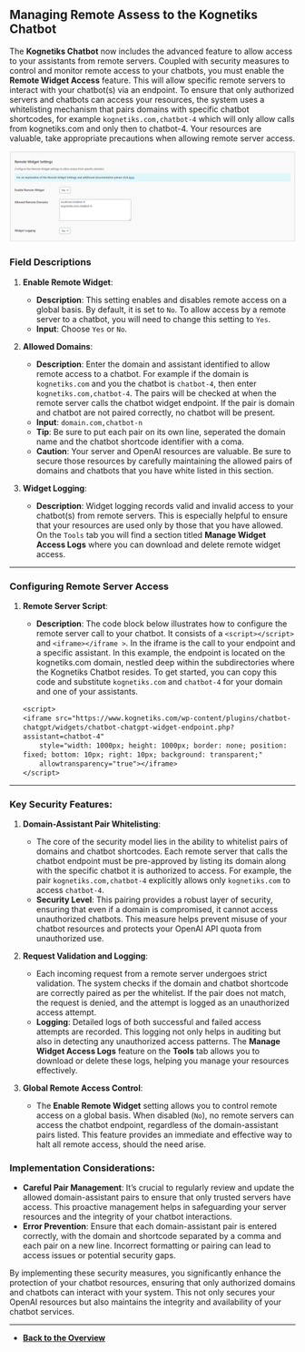 ## Managing Remote Assess to the Kognetiks Chatbot

The **Kognetiks Chatbot** now includes the advanced feature to allow access to your assistants from remote servers.  Coupled with security measures to control and monitor remote access to your chatbots, you must enable the **Remote Widget Access** feature.  This will allow specific remote servers to interact with your chatbot(s) via an endpoint. To ensure that only authorized servers and chatbots can access your resources, the system uses a whitelisting mechanism that pairs domains with specific chatbot shortcodes, for example ```kognetiks.com,chatbot-4``` which will only allow calls from kognetiks.com and only then to chatbot-4.  Your resources are valuable, take appropriate precautions when allowing remote server access.

![Remote Widget Settings](remote-widget-settings.png)

### Field Descriptions

1. **Enable Remote Widget**:
   - **Description**: This setting enables and disables remote access on a global basis.  By default, it is set to ```No```.  To allow access by a remote server to a chatbot, you will need to change this setting to ```Yes```.
   - **Input**: Choose ```Yes``` or ```No```.

2. **Allowed Domains**:
    - **Description**: Enter the domain and assistant identified to allow remote access to a chatbot.  For example if the domain is ```kognetiks.com``` and you the chatbot is ```chatbot-4```, then enter ```kognetiks.com,chatbot-4```.  The pairs will be checked at when the remote server calls the chatbot widget endpoint.  If the pair is domain and chatbot are not paired correctly, no chatbot will be present.
    - **Input**: ```domain.com,chatbot-n```
    - **Tip**: Be sure to put each pair on its own line, seperated the domain name and the chatbot shortcode identifier with a coma.
    - **Caution**: Your server and OpenAI resources are valuable.  Be sure to secure those resources by carefully maintaining the allowed pairs of domains and chatbots that you have white listed in this section.

3. **Widget Logging**:
    - **Description**: Widget logging records valid and invalid access to your chatbot(s) from remote servers.  This is especially helpful to ensure that your resources are used only by those that you have allowed.  On the ```Tools``` tab you will find a section titled **Manage Widget Access Logs** where you can download and delete remote widget access.

---

### Configuring Remote Server Access

1. **Remote Server Script**:
    - **Description**: The code block below illustrates how to configure the remote server call to your chatbot.  It consists of a ```<script></script>``` and ```<iframe></iframe >```.  In the iframe is the call to your endpoint and a specific assistant.  In this example, the endpoint is located on the kognetiks.com domain, nestled deep within the subdirectories where the Kognetiks Chatbot resides.  To get started, you can copy this code and substitute ```kognetiks.com``` and ```chatbot-4``` for your domain and one of your assistants.

    ```
    <script>
    <iframe src="https://www.kognetiks.com/wp-content/plugins/chatbot-chatgpt/widgets/chatbot-chatgpt-widget-endpoint.php?assistant=chatbot-4"
        style="width: 1000px; height: 1000px; border: none; position: fixed; bottom: 10px; right: 10px; background: transparent;"
        allowtransparency="true"></iframe>
    </script>
    ```

---

### Key Security Features:

1. **Domain-Assistant Pair Whitelisting**:
   - The core of the security model lies in the ability to whitelist pairs of domains and chatbot shortcodes. Each remote server that calls the chatbot endpoint must be pre-approved by listing its domain along with the specific chatbot it is authorized to access. For example, the pair ```kognetiks.com,chatbot-4``` explicitly allows only ```kognetiks.com``` to access ```chatbot-4```.
   - **Security Level**: This pairing provides a robust layer of security, ensuring that even if a domain is compromised, it cannot access unauthorized chatbots. This measure helps prevent misuse of your chatbot resources and protects your OpenAI API quota from unauthorized use.

2. **Request Validation and Logging**:
   - Each incoming request from a remote server undergoes strict validation. The system checks if the domain and chatbot shortcode are correctly paired as per the whitelist. If the pair does not match, the request is denied, and the attempt is logged as an unauthorized access attempt.
   - **Logging**: Detailed logs of both successful and failed access attempts are recorded. This logging not only helps in auditing but also in detecting any unauthorized access patterns. The **Manage Widget Access Logs** feature on the **Tools** tab allows you to download or delete these logs, helping you manage your resources effectively.

3. **Global Remote Access Control**:
   - The **Enable Remote Widget** setting allows you to control remote access on a global basis. When disabled (```No```), no remote servers can access the chatbot endpoint, regardless of the domain-assistant pairs listed. This feature provides an immediate and effective way to halt all remote access, should the need arise.

### Implementation Considerations:

- **Careful Pair Management**: It’s crucial to regularly review and update the allowed domain-assistant pairs to ensure that only trusted servers have access. This proactive management helps in safeguarding your server resources and the integrity of your chatbot interactions.
- **Error Prevention**: Ensure that each domain-assistant pair is entered correctly, with the domain and shortcode separated by a comma and each pair on a new line. Incorrect formatting or pairing can lead to access issues or potential security gaps.

By implementing these security measures, you significantly enhance the protection of your chatbot resources, ensuring that only authorized domains and chatbots can interact with your system. This not only secures your OpenAI resources but also maintains the integrity and availability of your chatbot services.

---

- **[Back to the Overview](/overview.md)**
